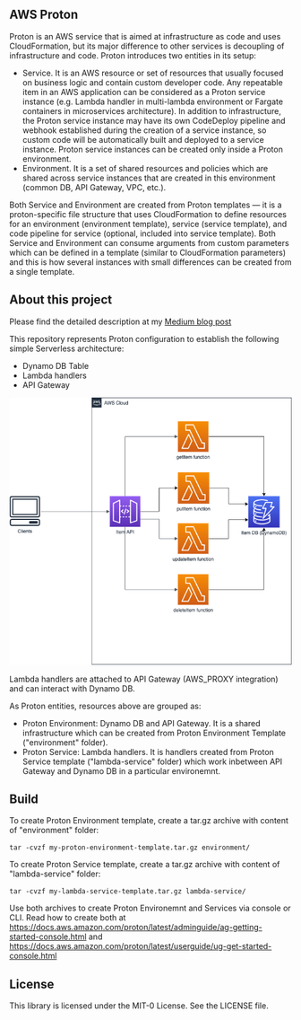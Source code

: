 ## AWS Proton

Proton is an AWS service that is aimed at infrastructure as code and uses CloudFormation, but its major difference to other services is decoupling of infrastructure and code. Proton introduces two entities in its setup:

* Service. It is an AWS resource or set of resources that usually focused on business logic and contain custom developer code. Any repeatable item in an AWS application can be considered as a Proton service instance (e.g. Lambda handler in multi-lambda environment or Fargate containers in microservices architecture). In addition to infrastructure, the Proton service instance may have its own CodeDeploy pipeline and webhook established during the creation of a service instance, so custom code will be automatically built and deployed to a service instance. Proton service instances can be created only inside a Proton environment.
* Environment. It is a set of shared resources and policies which are shared across service instances that are created in this environment (common DB, API Gateway, VPC, etc.).

Both Service and Environment are created from Proton templates — it is a proton-specific file structure that uses CloudFormation to define resources for an environment (environment template), service (service template), and code pipeline for service (optional, included into service template).
Both Service and Environment can consume arguments from custom parameters which can be defined in a template (similar to CloudFormation parameters) and this is how several instances with small differences can be created from a single template.

## About this project

Please find the detailed description at my [Medium blog post](https://medium.com/@rostyslav.myronenko/aws-proton-101-and-detailed-code-example-29c816bdd361)

This repository represents Proton configuration to establish the following simple Serverless architecture:
- Dynamo DB Table
- Lambda handlers
- API Gateway

![Architecture diagram](assets/Architecture.png)

Lambda handlers are attached to API Gateway (AWS_PROXY integration) and can interact with Dynamo DB.

As Proton entities, resources above are grouped as:
- Proton Environment: Dynamo DB and API Gateway. It is a shared infrastructure which can be created from Proton Environment Template ("environment" folder).
- Proton Service: Lambda handlers. It is handlers created from Proton Service template ("lambda-service" folder) which work inbetween API Gateway and Dynamo DB in a particular environemnt. 


## Build

To create Proton Environment template, create a tar.gz archive with content of "environment" folder:
```
tar -cvzf my-proton-environment-template.tar.gz environment/
```
To create Proton Service template, create a tar.gz archive with content of "lambda-service" folder:
```
tar -cvzf my-lambda-service-template.tar.gz lambda-service/
```
Use both archives to create Proton Environemnt and Services via console or CLI. Read how to create both at https://docs.aws.amazon.com/proton/latest/adminguide/ag-getting-started-console.html and https://docs.aws.amazon.com/proton/latest/userguide/ug-get-started-console.html

## License

This library is licensed under the MIT-0 License. See the LICENSE file.

